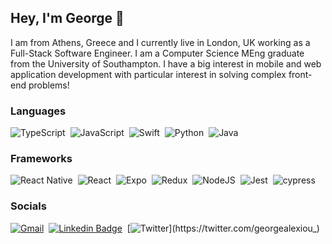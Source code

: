 ## Hey, I'm George 👋
I am from Athens, Greece and I currently live in London, UK working as a Full-Stack Software Engineer. I am a Computer Science MEng graduate from the University of Southampton. I have a big interest in mobile and web application development with particular interest in solving complex front-end problems!

### Languages

![TypeScript](https://img.shields.io/badge/typescript-%23007ACC.svg?style=for-the-badge&logo=typescript&logoColor=white)
&nbsp;![JavaScript](https://img.shields.io/badge/javascript-%23323330.svg?style=for-the-badge&logo=javascript&logoColor=%23F7DF1E)
&nbsp;![Swift](https://img.shields.io/badge/swift-F54A2A?style=for-the-badge&logo=swift&logoColor=white)
&nbsp;![Python](https://img.shields.io/badge/python-3670A0?style=for-the-badge&logo=python&logoColor=ffdd54)
&nbsp;![Java](https://img.shields.io/badge/java-%23ED8B00.svg?style=for-the-badge&logo=openjdk&logoColor=white)

### Frameworks

![React Native](https://img.shields.io/badge/react_native-%2320232a.svg?style=for-the-badge&logo=react&logoColor=%2361DAFB)
&nbsp;![React](https://img.shields.io/badge/react-%2320232a.svg?style=for-the-badge&logo=react&logoColor=%2361DAFB)
&nbsp;![Expo](https://img.shields.io/badge/expo-1C1E24?style=for-the-badge&logo=expo&logoColor=#D04A37)
&nbsp;![Redux](https://img.shields.io/badge/redux-%23593d88.svg?style=for-the-badge&logo=redux&logoColor=white)
&nbsp;![NodeJS](https://img.shields.io/badge/node.js-6DA55F?style=for-the-badge&logo=node.js&logoColor=white)
&nbsp;![Jest](https://img.shields.io/badge/-jest-%23C21325?style=for-the-badge&logo=jest&logoColor=white)
&nbsp;![cypress](https://img.shields.io/badge/-cypress-%23E5E5E5?style=for-the-badge&logo=cypress&logoColor=058a5e)

### Socials

[![Gmail](https://img.shields.io/badge/Gmail-D14836?style=for-the-badge&logo=gmail&logoColor=white&link=mailto:george@alexiou.xyz)](mailto:george@alexiou.xyz)
&nbsp;[![Linkedin Badge](https://img.shields.io/badge/linkedin-%230077B5.svg?style=for-the-badge&logo=linkedin&logoColor=white&link=https://www.linkedin.com/in/george-alexiou-41ab44167/)](https://www.linkedin.com/in/george-alexiou-41ab44167/)
&nbsp;[![Twitter](https://img.shields.io/badge/Twitter-%231DA1F2.svg?style=for-the-badge&logo=Twitter&logoColor=white&link=https://twitter.com/georgealexiou_)](https://twitter.com/georgealexiou_)
